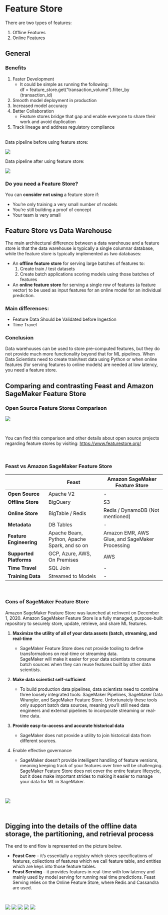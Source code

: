 # Feature Store
There are two types of features: 
1. Offline Features
1. Online Features

## General
### Benefits
1. Faster Development
   * It could be simple as running the following:<br> 
   df = feature_store.get(“transaction_volume”).filter_by (transaction_id)
1. Smooth model deployment in production
1. Increased model accuracy
1. Better Collaboration
   * Feature stores bridge that gap and enable everyone to share their work and avoid duplication
1. Track lineage and address regulatory compliance

<br>
Data pipeline before using feature store: <br>

![](/examples/covid-data/images/Picture1.png)

Data pipeline after using feature store: <br>

![](/examples/covid-data/images/Picture2.png)

### Do you need a Feature Store?
You can <b>consider not using</b> a feature store if:
* You’re only training a very small number of models 
* You’re still building a proof of concept
* Your team is very small

## Feature Store vs Data Warehouse
The main architectural difference between a data warehouse and a feature store is that the data warehouse is typically a single columnar database, while the feature store is typically implemented as two databases:
* An <b>offline feature store</b> for serving large batches of features to:
   1. Create train / test datasets 
   1. Create batch applications scoring models using those batches of features
* An <b>online feature store</b> for serving a single row of features (a feature vector) to be used as input features for an online model for an individual prediction.

### Main differences:
* Feature Data Should be Validated before Ingestion
* Time Travel

### Conclusion
Data warehouses can be used to store pre-computed features, but they do not provide much more functionality beyond that for ML pipelines. When Data Scientists need to create train/test data using Python or when online features (for serving features to online models) are needed at low latency, you need a feature store.

## Comparing and contrasting Feast and Amazon SageMaker Feature Store
### Open Source Feature Stores Comparison
![](/examples/covid-data/images/Picture3.png)

<br>

You can find this comparison and other details about open source projects regarding feature stores by visiting: https://www.featurestore.org/

<br>

### Feast vs Amazon SageMaker Feature Store

  <b>| Feast | Amazon SageMaker Feature Store</b>
--|-------|-------------------------------
<b>Open Source</b> | Apache V2 | -
<b>Offline Store</b> | BigQuery | S3
<b>Online Store</b>| BigTable / Redis| Redis / DynamoDB (Not mentioned)
<b>Metadata</b>| DB Tables| -
<b>Feature Engineering</b>|Apache Beam, Python, Apache Spark, and so on| Amazon EMR, AWS Glue, and SageMaker Processing
<b>Supported Platforms</b>|GCP, Azure, AWS, On Premises|AWS
<b>Time Travel</b>|SQL Join|-
<b>Training Data</b>|Streamed to Models|-

<br>

### Cons of SageMaker Feature Store
Amazon SageMaker Feature Store was launched at re:Invent on December 1, 2020. Amazon SageMaker Feature Store is a fully managed, purpose-built repository to securely store, update, retrieve, and share ML features.

1. <b>Maximize the utility of all of your data assets (batch, streaming, and real-time</b>
   * SageMaker Feature Store does not provide tooling to define transformations on real-time or streaming data. <br>
SageMaker will make it easier for your data scientists to consume batch sources when they can reuse features built by other data scientists.

1. <b>Make data scientist self-sufficient</b>
   * To build production data pipelines, data scientists need to combine three loosely integrated tools: SageMaker Pipelines, SageMaker Data Wrangler, and SageMaker Feature Store. Unfortunately these tools only support batch data sources, meaning you’ll still need data engineers and external pipelines to incorporate streaming or real-time data. 
1. <b>Provide easy-to-access and accurate historical data</b>
   * SageMaker does not provide a utility to join historical data from different sources.
1. Enable effective governance
   * SageMaker doesn’t provide intelligent handling of feature versions, meaning keeping track of your features over time will be challenging. <br> SageMaker Feature Store does not cover the entire feature lifecycle, but it does make important strides to making it easier to manage your data for ML in SageMaker.

<br>

![](/examples/covid-data/images/Picture4.jpg)

<br>

## Digging into the details of the offline data storage, the partitioning, and retrieval process

The end to end flow is represented on the picture below. 
* <b>Feast Core</b> – it’s essentially a registry which stores specifications of features, collections of features which we call feature table, and entities which are keys into those feature tables.
* <b>Feast Serving</b> – it provides features in real-time with low latency and mainly used by model serving for running real time predictions. Feast Serving relies on the Online Feature Store, where Redis and Cassandra are used.
<br>

![](/examples/covid-data/images/Picture5.png)
![](/examples/covid-data/images/Picture6.png)
![](/examples/covid-data/images/Picture7.png)
![](/examples/covid-data/images/Picture8.png)
![](/examples/covid-data/images/Picture9.png)